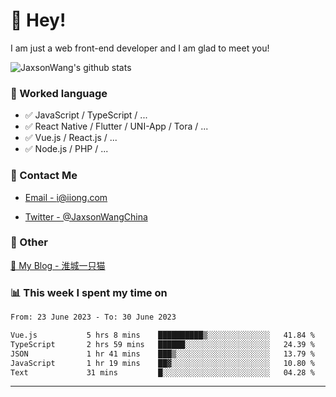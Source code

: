 # 👋 Hey!

I am just a web front-end developer and I am glad to meet you!

![JaxsonWang's github stats](https://github-readme-stats.vercel.app/api?username=JaxsonWang&&show_icons=true&&title_color=1abc9c&&icon_color=1abc9c)


### 📝 Worked language

- ✅ JavaScript / TypeScript / ...
- ✅ React Native / Flutter / UNI-App / Tora / ...
- ✅ Vue.js / React.js / ...
- ✅ Node.js / PHP / ...

### 📮 Contact Me

- [Email - i@iiong.com](mailto:i@iiong.com)

- [Twitter - @JaxsonWangChina](https://twitter.com/JaxsonWangChina)

### 🤪 Other

[📌 My Blog - 淮城一只猫](https://iiong.com)

### 📊 This week I spent my time on

<!--START_SECTION:waka-->

```txt
From: 23 June 2023 - To: 30 June 2023

Vue.js           5 hrs 8 mins    ██████████▒░░░░░░░░░░░░░░   41.84 %
TypeScript       2 hrs 59 mins   ██████░░░░░░░░░░░░░░░░░░░   24.39 %
JSON             1 hr 41 mins    ███▒░░░░░░░░░░░░░░░░░░░░░   13.79 %
JavaScript       1 hr 19 mins    ██▓░░░░░░░░░░░░░░░░░░░░░░   10.80 %
Text             31 mins         █░░░░░░░░░░░░░░░░░░░░░░░░   04.28 %
```

<!--END_SECTION:waka-->

---
